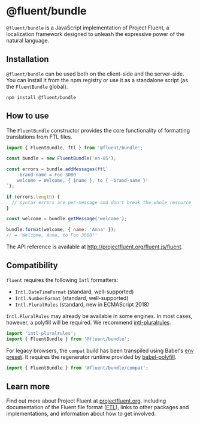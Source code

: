 # @fluent/bundle

`@fluent/bundle` is a JavaScript implementation of Project Fluent, a
localization framework designed to unleash the expressive power of the
natural language.


## Installation

`@fluent/bundle` can be used both on the client-side and the server-side. You
can install it from the npm registry or use it as a standalone script (as the
`FluentBundle` global).

    npm install @fluent/bundle


## How to use

The `FluentBundle` constructor provides the core functionality of formatting
translations from FTL files.

```javascript
import { FluentBundle, ftl } from '@fluent/bundle';

const bundle = new FluentBundle('en-US');

const errors = bundle.addMessages(ftl`
    -brand-name = Foo 3000
    welcome = Welcome, { $name }, to { -brand-name }!
`);

if (errors.length) {
  // syntax errors are per-message and don't break the whole resource
}

const welcome = bundle.getMessage('welcome');

bundle.format(welcome, { name: 'Anna' });
// → 'Welcome, Anna, to Foo 3000!'
```

The API reference is available at http://projectfluent.org/fluent.js/fluent.


## Compatibility

`fluent` requires the following `Intl` formatters:

  - `Intl.DateTimeFormat` (standard, well-supported)
  - `Intl.NumberFormat` (standard, well-supported)
  - `Intl.PluralRules` (standard, new in ECMAScript 2018)

`Intl.PluralRules` may already be available in some engines.  In most cases,
however, a polyfill will be required.  We recommend [intl-pluralrules][].

```javascript
import 'intl-pluralrules';
import { FluentBundle } from '@fluent/bundle';
```

For legacy browsers, the `compat` build has been transpiled using Babel's [env
preset][]. It requires the regenerator runtime provided by [babel-polyfill][].

```javascript
import { FluentBundle } from '@fluent/bundle/compat';
```


## Learn more

Find out more about Project Fluent at [projectfluent.org][], including
documentation of the Fluent file format ([FTL][]), links to other packages and
implementations, and information about how to get involved.


[intl-pluralrules]: https://www.npmjs.com/package/intl-pluralrules
[babel-polyfill]: https://babeljs.io/docs/usage/polyfill/
[Stage 3 proposal]:https://github.com/tc39/proposal-intl-plural-rules
[env preset]: https://babeljs.io/docs/plugins/preset-env/
[projectfluent.org]: http://projectfluent.org
[FTL]: http://projectfluent.org/fluent/guide/
